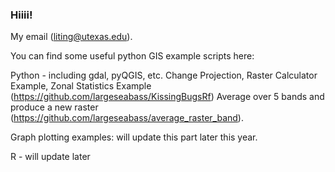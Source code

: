### Hiiii!


My email (liting@utexas.edu).


You can find some useful python GIS example scripts here:

Python - including gdal, pyQGIS, etc.
Change Projection, Raster Calculator Example, Zonal Statistics Example (https://github.com/largeseabass/KissingBugsRf)
Average over 5 bands and produce a new raster (https://github.com/largeseabass/average_raster_band).

Graph plotting examples: will update this part later this year.

R - will update later



<!--
**largeseabass/largeseabass** is a ✨ _special_ ✨ repository because its `README.md` (this file) appears on your GitHub profile.

Here are some ideas to get you started:

- 🔭 I’m currently working on ...
- 🌱 I’m currently learning ...
- 👯 I’m looking to collaborate on ...
- 🤔 I’m looking for help with ...
- 💬 Ask me about ...
- 📫 How to reach me: ...
- 😄 Pronouns: ...
- ⚡ Fun fact: ...
-->
